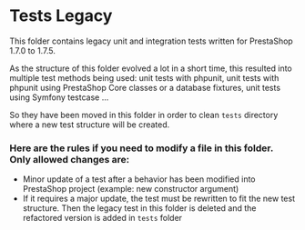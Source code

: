 Tests Legacy
============

This folder contains legacy unit and integration tests written for PrestaShop 1.7.0 to 1.7.5.

As the structure of this folder evolved a lot in a short time, this resulted into multiple test methods being
used: unit tests with phpunit, unit tests with phpunit using PrestaShop Core classes or a database fixtures,
unit tests using Symfony testcase ...

So they have been moved in this folder in order to clean `tests` directory where
a new test structure will be created.

### Here are the rules if you need to modify a file in this folder. Only allowed changes are:
- Minor update of a test after a behavior has been modified into PrestaShop project (example: new constructor argument)
- If it requires a major update, the test must be rewritten to fit the new test structure. Then the legacy test in this
folder is deleted and the refactored version is added in `tests` folder
